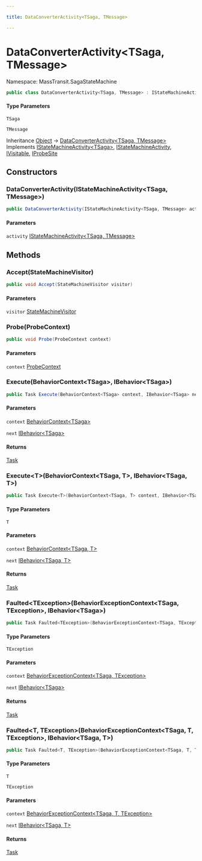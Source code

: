```yaml
---

title: DataConverterActivity<TSaga, TMessage>

---
```


# DataConverterActivity\<TSaga, TMessage\>

Namespace: MassTransit.SagaStateMachine

```csharp
public class DataConverterActivity<TSaga, TMessage> : IStateMachineActivity<TSaga>, IStateMachineActivity, IVisitable, IProbeSite
```

#### Type Parameters

`TSaga`<br/>

`TMessage`<br/>

Inheritance [Object](https://learn.microsoft.com/en-us/dotnet/api/system.object) → [DataConverterActivity\<TSaga, TMessage\>](../masstransit-sagastatemachine/dataconverteractivity-2)<br/>
Implements [IStateMachineActivity\<TSaga\>](../../masstransit-abstractions/masstransit/istatemachineactivity-1), [IStateMachineActivity](../../masstransit-abstractions/masstransit/istatemachineactivity), [IVisitable](../../masstransit-abstractions/masstransit/ivisitable), [IProbeSite](../../masstransit-abstractions/masstransit/iprobesite)

## Constructors

### **DataConverterActivity(IStateMachineActivity\<TSaga, TMessage\>)**

```csharp
public DataConverterActivity(IStateMachineActivity<TSaga, TMessage> activity)
```

#### Parameters

`activity` [IStateMachineActivity\<TSaga, TMessage\>](../../masstransit-abstractions/masstransit/istatemachineactivity-2)<br/>

## Methods

### **Accept(StateMachineVisitor)**

```csharp
public void Accept(StateMachineVisitor visitor)
```

#### Parameters

`visitor` [StateMachineVisitor](../../masstransit-abstractions/masstransit/statemachinevisitor)<br/>

### **Probe(ProbeContext)**

```csharp
public void Probe(ProbeContext context)
```

#### Parameters

`context` [ProbeContext](../../masstransit-abstractions/masstransit/probecontext)<br/>

### **Execute(BehaviorContext\<TSaga\>, IBehavior\<TSaga\>)**

```csharp
public Task Execute(BehaviorContext<TSaga> context, IBehavior<TSaga> next)
```

#### Parameters

`context` [BehaviorContext\<TSaga\>](../../masstransit-abstractions/masstransit/behaviorcontext-1)<br/>

`next` [IBehavior\<TSaga\>](../../masstransit-abstractions/masstransit/ibehavior-1)<br/>

#### Returns

[Task](https://learn.microsoft.com/en-us/dotnet/api/system.threading.tasks.task)<br/>

### **Execute\<T\>(BehaviorContext\<TSaga, T\>, IBehavior\<TSaga, T\>)**

```csharp
public Task Execute<T>(BehaviorContext<TSaga, T> context, IBehavior<TSaga, T> next)
```

#### Type Parameters

`T`<br/>

#### Parameters

`context` [BehaviorContext\<TSaga, T\>](../../masstransit-abstractions/masstransit/behaviorcontext-2)<br/>

`next` [IBehavior\<TSaga, T\>](../../masstransit-abstractions/masstransit/ibehavior-2)<br/>

#### Returns

[Task](https://learn.microsoft.com/en-us/dotnet/api/system.threading.tasks.task)<br/>

### **Faulted\<TException\>(BehaviorExceptionContext\<TSaga, TException\>, IBehavior\<TSaga\>)**

```csharp
public Task Faulted<TException>(BehaviorExceptionContext<TSaga, TException> context, IBehavior<TSaga> next)
```

#### Type Parameters

`TException`<br/>

#### Parameters

`context` [BehaviorExceptionContext\<TSaga, TException\>](../../masstransit-abstractions/masstransit/behaviorexceptioncontext-2)<br/>

`next` [IBehavior\<TSaga\>](../../masstransit-abstractions/masstransit/ibehavior-1)<br/>

#### Returns

[Task](https://learn.microsoft.com/en-us/dotnet/api/system.threading.tasks.task)<br/>

### **Faulted\<T, TException\>(BehaviorExceptionContext\<TSaga, T, TException\>, IBehavior\<TSaga, T\>)**

```csharp
public Task Faulted<T, TException>(BehaviorExceptionContext<TSaga, T, TException> context, IBehavior<TSaga, T> next)
```

#### Type Parameters

`T`<br/>

`TException`<br/>

#### Parameters

`context` [BehaviorExceptionContext\<TSaga, T, TException\>](../../masstransit-abstractions/masstransit/behaviorexceptioncontext-3)<br/>

`next` [IBehavior\<TSaga, T\>](../../masstransit-abstractions/masstransit/ibehavior-2)<br/>

#### Returns

[Task](https://learn.microsoft.com/en-us/dotnet/api/system.threading.tasks.task)<br/>
